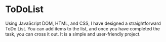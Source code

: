 # ToDoList
Using JavaScript DOM, HTML, and CSS, I have designed a straightforward ToDo List. You can add items to the list, and once you have completed the task, you can cross it out. It is a simple and user-friendly project.
